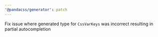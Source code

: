 ```yaml
---
'@pandacss/generator': patch
---
```


Fix issue where generated type for `CssVarKeys` was incorrect resulting in partial autocompletion
